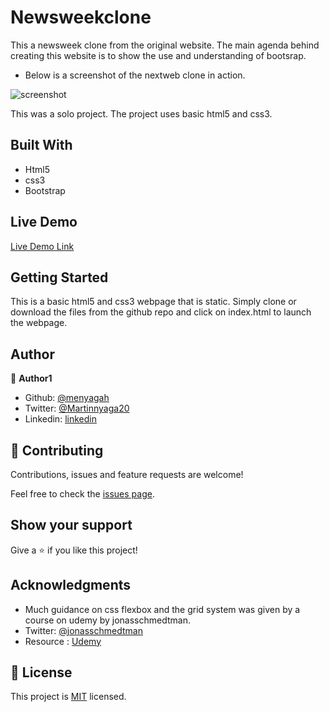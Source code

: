 # Newsweekclone
This a newsweek clone from the original website. The main agenda behind creating this website is to show the use and understanding of bootsrap.

- Below is a screenshot of the nextweb clone in action.

![screenshot](img/screenshot.png)



This was a solo project. The project uses basic html5 and css3. 

## Built With

- Html5
- css3
- Bootstrap


## Live Demo

[Live Demo Link](https://rawcdn.githack.com/menyagah/Newsweekclone/5723feeb08ab3cc7a6b1a1e7f34c55e9cd39713d/index.html)


## Getting Started

This is a basic html5 and css3 webpage that is static. Simply clone or download the files from the github repo and click on index.html to launch the webpage.


## Author

👤 **Author1**

- Github: [@menyagah](https://github.com/menyagah)
- Twitter: [@Martinnyaga20](https://twitter.com/Martinnyaga20)
- Linkedin: [linkedin](https://linkedin.com/linkedinhandle)


## 🤝 Contributing

Contributions, issues and feature requests are welcome!

Feel free to check the [issues page](issues/).

## Show your support

Give a ⭐️ if you like this project!

## Acknowledgments

- Much guidance on css flexbox and the grid system was given by a course on udemy by jonasschmedtman.
- Twitter: [@jonasschmedtman](https://twitter.com/jonasschmedtman)
- Resource : [Udemy](https://www.udemy.com/course/advanced-css-and-sass/learn/lecture/8274380#overview)

## 📝 License

This project is [MIT](lic.url) licensed.
